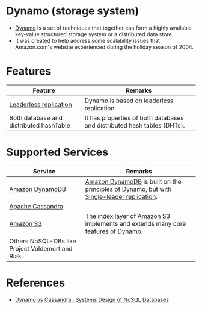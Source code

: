 # Dynamo (storage system)
- [Dynamo](https://en.wikipedia.org/wiki/Dynamo_(storage_system)) is a set of techniques that together can form a highly available key-value structured storage system or a distributed data store. 
- It was created to help address some scalability issues that Amazon.com's website experienced during the holiday season of 2004.

# Features

| Feature                                                                      | Remarks                                                                 |
|------------------------------------------------------------------------------|-------------------------------------------------------------------------|
| [Leaderless replication](../4_Consistency-Replication/Replication/Readme.md) | Dynamo is based on leaderless replication.                              |
| Both database and distributed hashTable                                      | It has properties of both databases and distributed hash tables (DHTs). |

# Supported Services

| Service                                                                                                     | Remarks                                                                                                                                                                                                                                         |
|-------------------------------------------------------------------------------------------------------------|-------------------------------------------------------------------------------------------------------------------------------------------------------------------------------------------------------------------------------------------------|
| [Amazon DynamoDB](https://github.com/Anshul619/AWS-Services/tree/main/1_Databases/AmazonDynamoDB/Readme.md) | [Amazon DynamoDB](https://github.com/Anshul619/AWS-Services/tree/main/1_Databases/AmazonDynamoDB/Readme.md) is built on the principles of [Dynamo](), but with [Single-leader replication](../4_Consistency-Replication/Replication/Readme.md). |
| [Apache Cassandra](ApacheCasandra.md)                                            |                                                                                                                                                                                                                                                 |
| [Amazon S3](https://github.com/Anshul619/AWS-Services/tree/main/6_FileStorages/3_S3ObjectStorage/Readme.md) | The index layer of [Amazon S3](https://github.com/Anshul619/AWS-Services/tree/main/6_FileStorages/3_S3ObjectStorage/Readme.md) implements and extends many core features of Dynamo.                                                             |
| Others NoSQL-DBs like Project Voldemort and Riak.                                                           |                                                                                                                                                                                                                                                 |

# References
- [Dynamo vs Cassandra : Systems Design of NoSQL Databases](https://sujithjay.com/data-systems/dynamo-cassandra/)
